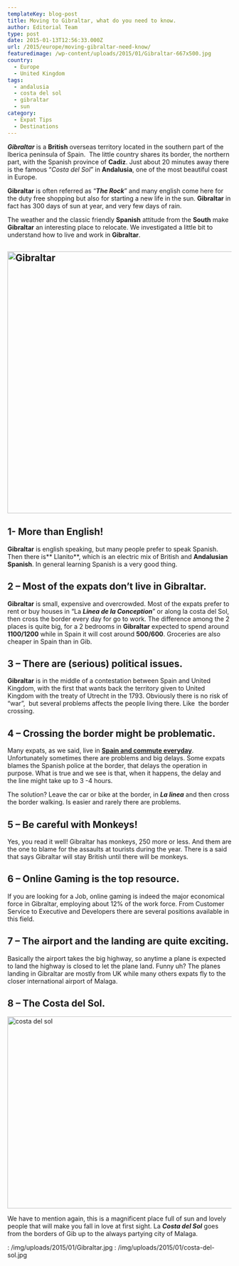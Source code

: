 ```yaml
---
templateKey: blog-post
title: Moving to Gibraltar, what do you need to know.
author: Editorial Team
type: post
date: 2015-01-13T12:56:33.000Z
url: /2015/europe/moving-gibraltar-need-know/
featuredimage: /wp-content/uploads/2015/01/Gibraltar-667x500.jpg
country:
  - Europe
  - United Kingdom
tags:
  - andalusia
  - costa del sol
  - gibraltar
  - sun
category:
  - Expat Tips
  - Destinations
---
```


_**Gibraltar**_ is a **British** overseas territory located in the southern part of the Iberica peninsula of Spain.  The little country shares its border, the northern part, with the Spanish province of **Cadiz**. Just about 20 minutes away there is the famous &#8220;_Costa del Sol_&#8221; in **Andalusia**, one of the most beautiful coast in Europe.<!--more-->

**Gibraltar** is often referred as &#8220;_**The Rock**_&#8221; and many english come here for the duty free shopping but also for starting a new life in the sun. **Gibraltar** in fact has 300 days of sun at year, and very few days of rain.

The weather and the classic friendly **Spanish** attitude from the **South** make **Gibraltar** an interesting place to relocate. We investigated a little bit to understand how to live and work in **Gibraltar**.

## <img  src="/img/uploads/2015/01/Gibraltar-1024x768.jpg" alt="Gibraltar" width="785" height="589" srcset="/img/uploads/2015/01/Gibraltar-1024x768.jpg 1024w, /img/uploads/2015/01/Gibraltar-300x225.jpg 300w, /img/uploads/2015/01/Gibraltar-768x576.jpg 768w, /img/uploads/2015/01/Gibraltar-667x500.jpg 667w, /img/uploads/2015/01/Gibraltar-800x600.jpg 800w, /img/uploads/2015/01/Gibraltar.jpg 1280w" sizes="(max-width: 785px) 100vw, 785px" />

## 1- More than English!

**Gibraltar** is english speaking, but many people prefer to speak Spanish. Then there is** Llanito**, which is an electric mix of British and **Andalusian** **Spanish**. In general learning Spanish is a very good thing.

## 2 &#8211; Most of the expats don&#8217;t live in Gibraltar.

**Gibraltar** is small, expensive and overcrowded. Most of the expats prefer to rent or buy houses in &#8220;La _**Linea de la Conception**_&#8221; or along la costa del Sol, then cross the border every day for go to work. The difference among the 2 places is quite big, for a 2 bedrooms in **Gibraltar** expected to spend around **1100/1200** while in Spain it will cost around **500/600**. Groceries are also cheaper in Spain than in Gib.

## 3 &#8211; There are (serious) political issues.

**Gibraltar** is in the middle of a contestation between Spain and United Kingdom, with the first that wants back the territory given to United Kingdom with the treaty of Utrecht in the 1793. Obviously there is no risk of &#8220;war&#8221;,  but several problems affects the people living there. Like  the border crossing.

## 4 &#8211; Crossing the border might be problematic.

Many expats, as we said, live in <span style="text-decoration: underline;"><strong>Spain and commute everyday</strong></span>. Unfortunately sometimes there are problems and big delays. Some expats blames the Spanish police at the border, that delays the operation in purpose. What is true and we see is that, when it happens, the delay and the line might take up to 3 -4 hours.

The solution? Leave the car or bike at the border, in _**La linea**_ and then cross the border walking. Is easier and rarely there are problems.

## 5 &#8211; Be careful with Monkeys!

Yes, you read it well! Gibraltar has monkeys, 250 more or less. And them are the one to blame for the assaults at tourists during the year. There is a said that says Gibraltar will stay British until there will be monkeys.

## 6 &#8211; Online Gaming is the top resource.

If you are looking for a Job, online gaming is indeed the major economical force in Gibraltar, employing about 12% of the work force. From Customer Service to Executive and Developers there are several positions available in this field.

## 7 &#8211; The airport and the landing are quite exciting.

Basically the airport takes the big highway, so anytime a plane is expected to land the highway is closed to let the plane land. Funny uh? The planes landing in Gibraltar are mostly from UK while many others expats fly to the closer international airport of Malaga.

## 8 &#8211; The Costa del Sol.

<img  src="/img/uploads/2015/01/costa-del-sol-1024x564.jpg" alt="costa del sol" width="785" height="432" srcset="/img/uploads/2015/01/costa-del-sol-1024x564.jpg 1024w, /img/uploads/2015/01/costa-del-sol-300x165.jpg 300w, /img/uploads/2015/01/costa-del-sol-768x423.jpg 768w, /img/uploads/2015/01/costa-del-sol-908x500.jpg 908w, /img/uploads/2015/01/costa-del-sol.jpg 1280w" sizes="(max-width: 785px) 100vw, 785px" />

We have to mention again, this is a magnificent place full of sun and lovely people that will make you fall in love at first sight. La _**Costa del Sol**_ goes from the borders of Gib up to the always partying city of Malaga.

: /img/uploads/2015/01/Gibraltar.jpg
: /img/uploads/2015/01/costa-del-sol.jpg
